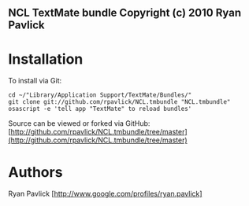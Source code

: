 NCL TextMate bundle
Copyright (c) 2010 Ryan Pavlick
--------------------

Installation
============

To install via Git:

    cd ~/"Library/Application Support/TextMate/Bundles/"
    git clone git://github.com/rpavlick/NCL.tmbundle "NCL.tmbundle"
    osascript -e 'tell app "TextMate" to reload bundles'

Source can be viewed or forked via GitHub: 
[http://github.com/rpavlick/NCL.tmbundle/tree/master](http://github.com/rpavlick/NCL.tmbundle/tree/master)

Authors
=======

Ryan Pavlick [http://www.google.com/profiles/ryan.pavlick]
